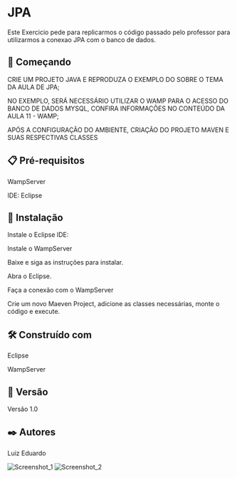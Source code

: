 # JPA

Este Exercicio pede para replicarmos o código passado pelo professor para utilizarmos a conexao JPA com o banco de dados.

## 🚀 Começando

CRIE UM PROJETO JAVA E REPRODUZA O EXEMPLO DO SOBRE O TEMA DA AULA DE JPA;

NO EXEMPLO, SERÁ NECESSÁRIO UTILIZAR O WAMP PARA O ACESSO DO BANCO DE DADOS MYSQL, CONFIRA INFORMAÇÕES NO CONTEÚDO DA AULA 11 - WAMP;

APÓS A CONFIGURAÇÃO DO AMBIENTE, CRIAÇÃO DO PROJETO MAVEN E SUAS RESPECTIVAS CLASSES

## 📋 Pré-requisitos

WampServer

IDE: Eclipse

## 🔧 Instalação

Instale o Eclipse IDE:

Instale o WampServer

Baixe e siga as instruções para instalar.

Abra o Eclipse.

Faça a conexão com o WampServer

Crie um novo Maeven Project, adicione as classes necessárias, monte o código e execute.

## 🛠️ Construído com

Eclipse

WampServer

## 📌 Versão
Versão 1.0

## ✒️ Autores

Luiz Eduardo

![Screenshot_1](https://github.com/user-attachments/assets/ace793f7-1d91-46d7-bb10-c4a43da900b1) ![Screenshot_2](https://github.com/user-attachments/assets/03b66ed0-f197-4c2f-9d35-cd3d3cd5be04)


